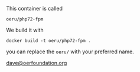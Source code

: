 This container is called

`oeru/php72-fpm`

We build it with

`docker build -t oeru/php72-fpm .`

you can replace the `oeru/` with your preferred name.

dave@oerfoundation.org
